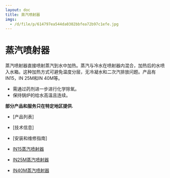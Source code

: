 ```yaml
---
layout: doc
title: 蒸汽喷射器
imgs:
  - /d/file/p/614797ea544da0302bbfea72b97c1efe.jpg
---
```


# 蒸汽喷射器

蒸汽喷射器直接喷射蒸汽到水中加热。蒸汽与冷水在喷射器内混合，加热后的水喷入水箱。这种加热方式可避免温度分层，无冷凝水和二次汽排放问题。产品有IN15，IN 25M和IN 40M等。

- 需通过药剂进一步进行化学除氧。
- 保持锅炉的给水高温且连续。

**部分产品和服务只在特定地区提供.**

- [产品列表]
- [技术信息]
- [安装和维修指南]

- [IN15蒸汽喷射器](/steam-injectors/IN15.html 'IN15蒸汽喷射器')
- [IN25M蒸汽喷射器](/steam-injectors/IN25M.html 'IN25M蒸汽喷射器')
- [IN40M蒸汽喷射器](/steam-injectors/IN40M.html 'IN40M蒸汽喷射器')
